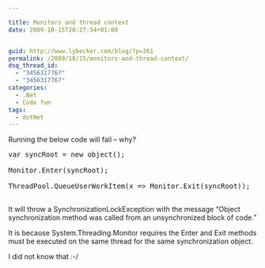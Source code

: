 ```yaml
---

title: Monitors and thread context
date: 2009-10-15T20:27:54+01:00


guid: http://www.lybecker.com/blog/?p=361
permalink: /2009/10/15/monitors-and-thread-context/
dsq_thread_id:
  - "3456317767"
  - "3456317767"
categories:
  - .Net
  - Code fun
tags:
  - dotNet
---
```

Running the below code will fail – why?

<pre class="brush: csharp; title: ; notranslate" title="">var syncRoot = new object();

Monitor.Enter(syncRoot);

ThreadPool.QueueUserWorkItem(x =&gt; Monitor.Exit(syncRoot));

</pre>

It will throw a SynchronizationLockException with the message &#8220;Object synchronization method was called from an unsynchronized block of code.&#8221;

It is because System.Threading.Monitor requires the Enter and Exit methods must be executed on the same thread for the same synchronization object.

I did not know that :-/
